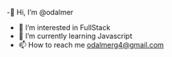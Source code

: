 -👋 Hi, I’m @odalmer
- 👀 I’m interested in FullStack
- 🌱 I’m currently learning Javascript
- 📫 How to reach me odalmerg4@gmail.com

<!---
odalmer/odalmer is a ✨ special ✨ repository because its `README.md` (this file) appears on your GitHub profile.
You can click the Preview link to take a look at your changes.
--->
